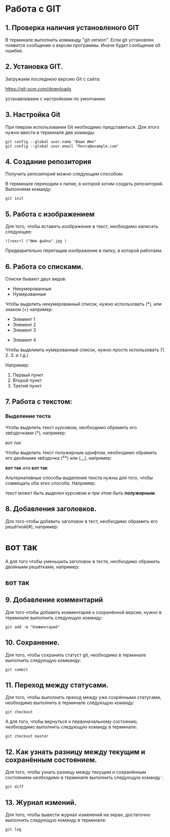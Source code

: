 # Работа с GIT
## 1. Проверка наличия установленого GIT
В терминале выполнить комманду "git version". Если git установлен появится сообщение о версии программы. Иначе будет сообщение об ошибке.
## 2. Установка GIT.
Загружаем последнюю версию Git с сайта:

https://git-scm.com/downloads

устанавливаем с настройками по умолчанию

## 3. Настройка Git

При певром использовании Git необходимо представиться. Для этого нужно ввести в терминале две команды:
```
git config --global user.name "Ваше Имя"
git config --global user.email "Почта@example.com"
```
## 4. Создание репозитория
Получить репозиторий можно следующим способом:

 В терминале переходим к папке, в которой хотим создать репозиторий. Выполняем команду:
```
git init
```

## 5. Работа с изображением

Для того, чтобы вставить изображение в текст, необходимо написать следующее:
```
![текст] ("Имя файла".jpg )
```
Предварительно перетащив изображение в папку, в которой работаем.

## 6. Работа со списками.
Списки бывают двух видов:
* Ненумерованные 
* Нумерованные

Чтобы выделить ненумерованный список, нужно использовать (*), или знаком (+) например:

* Элемент 1
* Элемент 2
* Элемент 3
+ Элемент 4

Чтобы выделимть нумерованный список, нужно просто использовать (1. 2. 3. и т.д.)

Например:

1. Первый пункт
2. Второй пункт
3. Третий пункт

## 7. Работа с текстом:

### Выделение теста ### 

Чтобы выделить текст курсивом, необходимо обрамить его звёздочками (*), например:

*вот так*

Чтобы выделить текст полужирным шрифтом, необходимо обрамить его двойными звёздочка (**) или (__), например:

**вот так** или __вот так__ 

Альтернативные способы выделения текста нужны для того, чтобы совмещать оба этих способа. Например: 

_текст может быть выделен курсивом и при этом быть **полужирным**_.

## 8. Добавления заголовков.

Для того чтобы добавить заголовок в тест, необходимо обрамить его решёткой(#), например:

# вот так

А для того чтобы уменьшить заголовок в тесте, необходимо обрамить двойными решётками, например:

## вот так ## 

## 9. Добавление комментарий

Для того чтобы добавить комментарий к сохранённой версии, нужно в терминале выполнить следующую команду:
```
git add -m "Комментарий"
```
 ## 10. Сохранение.

 Для того, чтобы сохранить статуст git, необходимо в терминале выполнить следующую комманду:

 ```
git commit
 ```

 ## 11. Переход между статусами.

 Для того, чтобы выполнить преход между уже сохрёнными статусами, необходимо выполнить в терминале следующую команду:
 ```
git checkout
 ```

 А для того, чтобы вернуться к первоначальному состоянию, необхордимо выполнить следующую команду в терминале:

 ```
git checkout master
 ```

 ## 12. Как узнать разницу между текущим и сохранённым состоянием.

 Для того, чтобы узнать разницу между текущим и сохранённым состоянием необходимо в терминале выполнить следующую команду  :

 ```
git diff
 ```

 ## 13. Журнал измений.

 Для того, чтобы вывести журнал изменений на экран, достаточно выполнить следующую команду в терминале:

 ```
git log
 ```
 